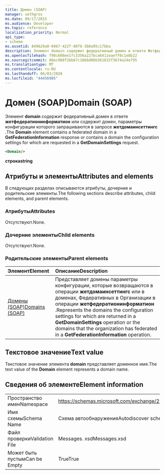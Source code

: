 ```yaml
---
title: Домен (SOAP)
manager: sethgros
ms.date: 09/17/2015
ms.audience: Developer
ms.topic: reference
localization_priority: Normal
api_type:
- schema
ms.assetid: 849629a0-0467-422f-88f6-3b8a95c17bba
description: Элемент domain содержит федеративный домен в ответе Жетфедератионинформатион или содержит домен, параметры конфигурации которого запрашиваются в запросе Жетдомаинсеттингс.
ms.openlocfilehash: f90c608ee1fc3356a227bca6411eaeff0c1e8b22
ms.sourcegitcommit: 88ec988f2bb67c1866d06b361615f3674a24e795
ms.translationtype: MT
ms.contentlocale: ru-RU
ms.lasthandoff: 06/03/2020
ms.locfileid: "44456985"
---
```

# <a name="domain-soap"></a><span data-ttu-id="7ef57-103">Домен (SOAP)</span><span class="sxs-lookup"><span data-stu-id="7ef57-103">Domain (SOAP)</span></span>

<span data-ttu-id="7ef57-104">Элемент **domain** содержит федеративный домен в ответе **жетфедератионинформатион** или содержит домен, параметры конфигурации которого запрашиваются в запросе **жетдомаинсеттингс** .</span><span class="sxs-lookup"><span data-stu-id="7ef57-104">The **Domain** element contains a federated domain in a **GetFederationInformation** response or contains a domain the configuration settings for which are requested in a **GetDomainSettings** request.</span></span> 
  
```XML
<Domain/> 
```

 <span data-ttu-id="7ef57-105">**строка**</span><span class="sxs-lookup"><span data-stu-id="7ef57-105">**string**</span></span>
## <a name="attributes-and-elements"></a><span data-ttu-id="7ef57-106">Атрибуты и элементы</span><span class="sxs-lookup"><span data-stu-id="7ef57-106">Attributes and elements</span></span>

<span data-ttu-id="7ef57-107">В следующих разделах описываются атрибуты, дочерние и родительские элементы.</span><span class="sxs-lookup"><span data-stu-id="7ef57-107">The following sections describe attributes, child elements, and parent elements.</span></span>
  
### <a name="attributes"></a><span data-ttu-id="7ef57-108">Атрибуты</span><span class="sxs-lookup"><span data-stu-id="7ef57-108">Attributes</span></span>

<span data-ttu-id="7ef57-109">Отсутствуют.</span><span class="sxs-lookup"><span data-stu-id="7ef57-109">None.</span></span>
  
### <a name="child-elements"></a><span data-ttu-id="7ef57-110">Дочерние элементы</span><span class="sxs-lookup"><span data-stu-id="7ef57-110">Child elements</span></span>

<span data-ttu-id="7ef57-111">Отсутствуют.</span><span class="sxs-lookup"><span data-stu-id="7ef57-111">None.</span></span>
  
### <a name="parent-elements"></a><span data-ttu-id="7ef57-112">Родительские элементы</span><span class="sxs-lookup"><span data-stu-id="7ef57-112">Parent elements</span></span>

|<span data-ttu-id="7ef57-113">**Элемент**</span><span class="sxs-lookup"><span data-stu-id="7ef57-113">**Element**</span></span>|<span data-ttu-id="7ef57-114">**Описание**</span><span class="sxs-lookup"><span data-stu-id="7ef57-114">**Description**</span></span>|
|:-----|:-----|
|[<span data-ttu-id="7ef57-115">Домены (SOAP)</span><span class="sxs-lookup"><span data-stu-id="7ef57-115">Domains (SOAP)</span></span>](domains-soap.md) <br/> |<span data-ttu-id="7ef57-116">Представляет домены параметры конфигурации, которые возвращаются в операции **жетдомаинсеттингс** или в доменах, Федеративных в Организации в операции **жетфедератионинформатион** .</span><span class="sxs-lookup"><span data-stu-id="7ef57-116">Represents the domains the configuration settings for which are returned in a **GetDomainSettings** operation or the domains that the organization has federated in a **GetFederationInformation** operation.</span></span>  <br/> |
   
## <a name="text-value"></a><span data-ttu-id="7ef57-117">Текстовое значение</span><span class="sxs-lookup"><span data-stu-id="7ef57-117">Text value</span></span>

<span data-ttu-id="7ef57-118">Текстовое значение элемента **domain** представляет доменное имя.</span><span class="sxs-lookup"><span data-stu-id="7ef57-118">The text value of the **Domain** element represents a domain name.</span></span> 
  
## <a name="element-information"></a><span data-ttu-id="7ef57-119">Сведения об элементе</span><span class="sxs-lookup"><span data-stu-id="7ef57-119">Element information</span></span>

|||
|:-----|:-----|
|<span data-ttu-id="7ef57-120">Пространство имен</span><span class="sxs-lookup"><span data-stu-id="7ef57-120">Namespace</span></span>  <br/> |https://schemas.microsoft.com/exchange/2010/Autodiscover  <br/> |
|<span data-ttu-id="7ef57-121">Имя схемы</span><span class="sxs-lookup"><span data-stu-id="7ef57-121">Schema Name</span></span>  <br/> |<span data-ttu-id="7ef57-122">Схема автообнаружения</span><span class="sxs-lookup"><span data-stu-id="7ef57-122">Autodiscover schema</span></span>  <br/> |
|<span data-ttu-id="7ef57-123">Файл проверки</span><span class="sxs-lookup"><span data-stu-id="7ef57-123">Validation File</span></span>  <br/> |<span data-ttu-id="7ef57-124">Messages. xsd</span><span class="sxs-lookup"><span data-stu-id="7ef57-124">Messages.xsd</span></span>  <br/> |
|<span data-ttu-id="7ef57-125">Может быть пустым</span><span class="sxs-lookup"><span data-stu-id="7ef57-125">Can be Empty</span></span>  <br/> |<span data-ttu-id="7ef57-126">True</span><span class="sxs-lookup"><span data-stu-id="7ef57-126">True</span></span>  <br/> |
   

